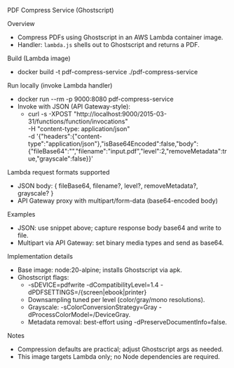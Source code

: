 PDF Compress Service (Ghostscript)

Overview
- Compress PDFs using Ghostscript in an AWS Lambda container image.
- Handler: `lambda.js` shells out to Ghostscript and returns a PDF.

Build (Lambda image)
- docker build -t pdf-compress-service ./pdf-compress-service

Run locally (invoke Lambda handler)
- docker run --rm -p 9000:8080 pdf-compress-service
- Invoke with JSON (API Gateway-style):
  - curl -s -XPOST "http://localhost:9000/2015-03-31/functions/function/invocations" \
    -H "content-type: application/json" \
    -d '{"headers":{"content-type":"application/json"},"isBase64Encoded":false,"body":{"fileBase64":"<base64>","filename":"input.pdf","level":2,"removeMetadata":true,"grayscale":false}}'

Lambda request formats supported
- JSON body: { fileBase64, filename?, level?, removeMetadata?, grayscale? }
- API Gateway proxy with multipart/form-data (base64-encoded body)

Examples
- JSON: use snippet above; capture response body base64 and write to file.
- Multipart via API Gateway: set binary media types and send as base64.

Implementation details
- Base image: node:20-alpine; installs Ghostscript via apk.
- Ghostscript flags:
  - -sDEVICE=pdfwrite -dCompatibilityLevel=1.4 -dPDFSETTINGS=/{screen|ebook|printer}
  - Downsampling tuned per level (color/gray/mono resolutions).
  - Grayscale: -sColorConversionStrategy=Gray -dProcessColorModel=/DeviceGray.
  - Metadata removal: best-effort using -dPreserveDocumentInfo=false.

Notes
- Compression defaults are practical; adjust Ghostscript args as needed.
- This image targets Lambda only; no Node dependencies are required.
